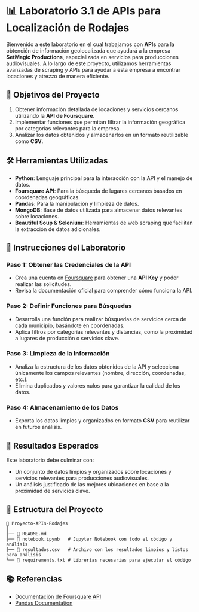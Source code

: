 # 📊 Laboratorio 3.1 de APIs para Localización de Rodajes

Bienvenido a este laboratorio en el cual trabajamos con **APIs** para la obtención de información geolocalizada que ayudará a la empresa **SetMagic Productions**, especializada en servicios para producciones audiovisuales. A lo largo de este proyecto, utilizamos herramientas avanzadas de scraping y APIs para ayudar a esta empresa a encontrar locaciones y atrezzo de manera eficiente.

## 🚀 Objetivos del Proyecto

1. Obtener información detallada de locaciones y servicios cercanos utilizando la **API de Foursquare**.
2. Implementar funciones que permitan filtrar la información geográfica por categorías relevantes para la empresa.
3. Analizar los datos obtenidos y almacenarlos en un formato reutilizable como **CSV**.

## 🛠️ Herramientas Utilizadas

- **Python**: Lenguaje principal para la interacción con la API y el manejo de datos.
- **Foursquare API**: Para la búsqueda de lugares cercanos basados en coordenadas geográficas.
- **Pandas**: Para la manipulación y limpieza de datos.
- **MongoDB**: Base de datos utilizada para almacenar datos relevantes sobre locaciones.
- **Beautiful Soup & Selenium**: Herramientas de web scraping que facilitan la extracción de datos adicionales.

## 📝 Instrucciones del Laboratorio

### Paso 1: Obtener las Credenciales de la API

- Crea una cuenta en [Foursquare](https://location.foursquare.com/developer/) para obtener una **API Key** y poder realizar las solicitudes.
- Revisa la documentación oficial para comprender cómo funciona la API.

### Paso 2: Definir Funciones para Búsquedas

- Desarrolla una función para realizar búsquedas de servicios cerca de cada municipio, basándote en coordenadas.
- Aplica filtros por categorías relevantes y distancias, como la proximidad a lugares de producción o servicios clave.

### Paso 3: Limpieza de la Información

- Analiza la estructura de los datos obtenidos de la API y selecciona únicamente los campos relevantes (nombre, dirección, coordenadas, etc.).
- Elimina duplicados y valores nulos para garantizar la calidad de los datos.

### Paso 4: Almacenamiento de los Datos

- Exporta los datos limpios y organizados en formato **CSV** para reutilizar en futuros análisis.

## 🎯 Resultados Esperados

Este laboratorio debe culminar con:

- Un conjunto de datos limpios y organizados sobre locaciones y servicios relevantes para producciones audiovisuales.
- Un análisis justificado de las mejores ubicaciones en base a la proximidad de servicios clave.
  
## 📂 Estructura del Proyecto

```
📁 Proyecto-APIs-Rodajes
│
├── 📄 README.md
├── 📄 notebook.ipynb   # Jupyter Notebook con todo el código y análisis
├── 📄 resultados.csv   # Archivo con los resultados limpios y listos para análisis
└── 📄 requirements.txt # Librerías necesarias para ejecutar el código
```

## 📚 Referencias

- [Documentación de Foursquare API](https://location.foursquare.com/developer/)
- [Pandas Documentation](https://pandas.pydata.org/pandas-docs/stable/)

 
